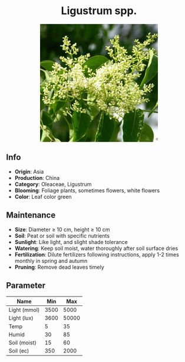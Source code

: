 <h1 align='center'>Ligustrum spp.</h1>
<p align="center">
    <img 
        align='center'
        width='320'
        src="../images/ligustrum spp.png" 
        alt='Ligustrum spp.' />
</p>

## Info

 - **Origin**: Asia
 - **Production**: China
 - **Category**: Oleaceae, Ligustrum
 - **Blooming**: Foliage plants, sometimes flowers, white flowers
 - **Color**: Leaf color green

## Maintenance

 - **Size**: Diameter ≥ 10 cm, height ≥ 10 cm
 - **Soil**: Peat or soil with specific nutrients
 - **Sunlight**: Like light, and slight shade tolerance
 - **Watering**: Keep soil moist, water thoroughly after soil surface dries
 - **Fertilization**: Dilute fertilizers following instructions, apply 1-2 times monthly in spring and autumn
 - **Pruning**: Remove dead leaves timely

## Parameter

| Name         | Min  | Max   |
|--------------|------|-------|
| Light (mmol) | 3500 | 5000  |
| Light (lux)  | 3600 | 50000 |
| Temp         | 5    | 35    |
| Humid        | 30   | 85    |
| Soil (moist) | 15   | 60    |
| Soil (ec)    | 350  | 2000  |